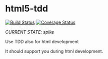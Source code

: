 html5-tdd
=========
[![Build Status](https://secure.travis-ci.org/zirni/html5-tdd.png?branch=master)](http://travis-ci.org/zirni/html5-tdd)
[![Coverage Status](https://coveralls.io/repos/zirni/html5-tdd/badge.png?branch=master)](https://coveralls.io/r/zirni/html5-tdd?branch=master)

_CURRENT STATE: spike_

Use TDD also for html development

It should support you during html development.
